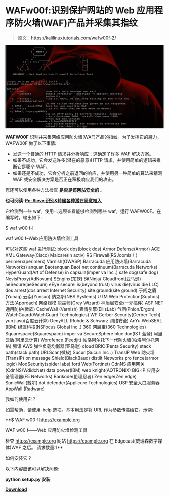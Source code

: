 # WAFw00f:识别保护网站的 Web 应用程序防火墙(WAF)产品并采集其指纹

> 原文：<https://kalilinuxtutorials.com/wafw00f-2/>

[![WAFw00f : Identify & Fingerprint Web Application Firewall (WAF) Products Protecting A Website](img//90f43aca81a62b30c10a6f84841bd1df.png "WAFw00f : Identify & Fingerprint Web Application Firewall (WAF) Products Protecting A Website")](https://4.bp.blogspot.com/-9xI_8XX5B6g/XNwDA7pIgdI/AAAAAAAAAV8/39k2DshfWy8SnANrZAtqpQERBv0sDXsrwCLcBGAs/s1600/wafw00f%25281%2529.png)

**WAFW00F** 识别并采集网络应用防火墙(WAF)产品的指纹。为了发挥它的魔力，WAFW00F 做了以下事情:

*   发送一个普通的 HTTP 请求并分析响应；这确定了许多 WAF 解决方案。
*   如果不成功，它会发送许多(潜在的恶意)HTTP 请求，并使用简单的逻辑来推断它是哪个 WAF。
*   如果还是不成功，它会分析之前返回的响应，并使用另一种简单的算法来猜测 WAF 或安全解决方案是否正在积极响应我们的攻击。

您还可以使用各种方法检查 [**是否是该网站安全的**](https://gbhackers.com/how-to-check-if-a-website-is-malicious/) 。

**也可阅读-[Pe-Sieve:识别&转储各种潜在恶意植入](https://kalilinuxtutorials.com/pe-sieve-malicious-implants/)**

它检测到一些 waf。使用`-l`选项查看能够检测到哪些 waf，运行 WAFW00F。在编写时，输出如下:

$ waf w00 f-l

waf w00 f–Web 应用防火墙检测工具

可以对这些 waf 进行测试:
block dos(block dos)
Armor Defense(Armor)
ACE XML Gateway(Cisco)
Malcare(in activ)
RS Firewall(RSJoomla！)
perimerx(perimerx)
Varnish(OWASP)
Barracuda 应用防火墙(Barracuda Networks)
anquan Bao(anquan Bao)
net continuum(Barracuda Networks)
HyperGuard(Art of Defense)
in capsula(imper va Inc .)
safe dog(safe dog)
NevisProxy(AdNovum)
SEnginx(东软)
BitNinja(
Cloudfront(亚马逊)
aeSecure(aeSecure)
eEye securei is(beyond trust)
virus die(virus die LLC)
dos arrest(dos arrest Internet Security)
site ground(site ground)
于闯之盾(Yunaq)
云索(Yunsuo)
纳克斯(NBS Systems)
UTM Web Protection(Sophos)
方法(Approach)
网络规模
灰巫师(Grey Wizard)
神盾局安全(一元插件)
ASP.NET 通用防护(微软)
CacheWall (Varnish)
表情引擎(EllisLab)
气闸(Phion/Ergon)
WatchGuard(WatchGuard Technologies)
WP Cerber Security(Cerber Tech)
yun jiasu(百度云计算)
DenyALL (Rohde & Schwarz 网络安全)
AnYu
WebSEAL (IBM)
绿盟科技(NSFocus Global Inc .)
360 网展宝(360 Technologies)
Squarespace(Squarespace)
imper va SecureSphere
blue don(IST 蓝登)
阿里云盾(阿里云计算)
Wordfence (Feedjit)
帕洛阿尔托下一代防火墙(帕洛阿尔托网络)
腾讯
AWS 弹性负载均衡器(亚马逊)
cloud BRIC(Penta Security)
stack path(stack path)
URLScan(微软)
Sucuri(Sucuri Inc .)
TransIP Web 防火墙(TransIP)
on message Shield(BlackBaud)
distilt Networks
pro fence(armor logic)
ModSecurity(spider labs)
forti Web(Fortinet)
CdnNS 应用网关(CdnNS/WdidcNet)
data power(IBM)
web knight(AQTRONIX)
BIG-IP 应用安全管理器(F5 Networks)
Barikode(伦理忍者)
Zen edge(Zen edge)
SonicWall(戴尔)
dot defender(Applicure Technologies)
USP 安全入口服务器
AppWall (Radware)

我如何使用它？

如需帮助，请使用–help 选项。基本用法是将 URL 作为参数传递给它。示例:

**$ WAF w00 f https://example.org

WAF w00 f——Web 应用防火墙检测工具

检查 https://example.org
网站 https://example.org 在 Edgecast(威瑞森数字媒体)WAF 之后。
请求数量:1**

如何安装它？

以下内容应该可以解决问题:

**python setup.py 安装**

[**Download**](https://github.com/EnableSecurity/wafw00f)